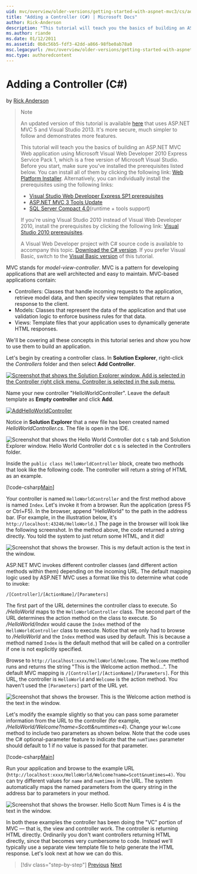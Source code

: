 ```yaml
---
uid: mvc/overview/older-versions/getting-started-with-aspnet-mvc3/cs/adding-a-controller
title: "Adding a Controller (C#) | Microsoft Docs"
author: Rick-Anderson
description: "This tutorial will teach you the basics of building an ASP.NET MVC Web application using Microsoft Visual Web Developer 2010 Express Service Pack 1, which i..."
ms.author: riande
ms.date: 01/12/2011
ms.assetid: 0b8c56b5-fdf3-42dd-a866-98fbe0ab78a0
msc.legacyurl: /mvc/overview/older-versions/getting-started-with-aspnet-mvc3/cs/adding-a-controller
msc.type: authoredcontent
---
```

# Adding a Controller (C#)

by [Rick Anderson](https://twitter.com/RickAndMSFT)

> > [!NOTE]
> > An updated version of this tutorial is available [here](../../../getting-started/introduction/getting-started.md) that uses ASP.NET MVC 5 and Visual Studio 2013. It's more secure, much simpler to follow and demonstrates more features.
> 
> 
> This tutorial will teach you the basics of building an ASP.NET MVC Web application using Microsoft Visual Web Developer 2010 Express Service Pack 1, which is a free version of Microsoft Visual Studio. Before you start, make sure you've installed the prerequisites listed below. You can install all of them by clicking the following link: [Web Platform Installer](https://www.microsoft.com/web/gallery/install.aspx?appid=VWD2010SP1Pack). Alternatively, you can individually install the prerequisites using the following links:
> 
> - [Visual Studio Web Developer Express SP1 prerequisites](https://www.microsoft.com/web/gallery/install.aspx?appid=VWD2010SP1Pack)
> - [ASP.NET MVC 3 Tools Update](https://www.microsoft.com/web/gallery/install.aspx?appsxml=&amp;appid=MVC3)
> - [SQL Server Compact 4.0](https://www.microsoft.com/web/gallery/install.aspx?appid=SQLCE;SQLCEVSTools_4_0)(runtime + tools support)
> 
> If you're using Visual Studio 2010 instead of Visual Web Developer 2010, install the prerequisites by clicking the following link: [Visual Studio 2010 prerequisites](https://www.microsoft.com/web/gallery/install.aspx?appsxml=&amp;appid=VS2010SP1Pack).
> 
> A Visual Web Developer project with C# source code is available to accompany this topic. [Download the C# version](https://code.msdn.microsoft.com/Introduction-to-MVC-3-10d1b098). If you prefer Visual Basic, switch to the [Visual Basic version](../vb/intro-to-aspnet-mvc-3.md) of this tutorial.

MVC stands for *model-view-controller*. MVC is a pattern for developing applications that are well architected and easy to maintain. MVC-based applications contain:

- Controllers: Classes that handle incoming requests to the application, retrieve model data, and then specify view templates that return a response to the client.
- Models: Classes that represent the data of the application and that use validation logic to enforce business rules for that data.
- Views: Template files that your application uses to dynamically generate HTML responses.

We'll be covering all these concepts in this tutorial series and show you how to use them to build an application.

Let's begin by creating a controller class. In **Solution Explorer**, right-click the *Controllers* folder and then select **Add Controller**.

[![Screenshot that shows the Solution Explorer window. Add is selected in the Controller right click menu. Controller is selected in the sub menu.](adding-a-controller/_static/image2.png)](adding-a-controller/_static/image1.png)

Name your new controller "HelloWorldController". Leave the default template as **Empty controller** and click **Add**.

[![AddHelloWorldController](adding-a-controller/_static/image4.png)](adding-a-controller/_static/image3.png)

Notice in **Solution Explorer** that a new file has been created named *HelloWorldController.cs*. The file is open in the IDE.

![Screenshot that shows the Hello World Controller dot c s tab and Solution Explorer window. Hello World Controller dot c s is selected in the Controllers folder.](adding-a-controller/_static/image5.png)

Inside the `public class HelloWorldController` block, create two methods that look like the following code. The controller will return a string of HTML as an example.

[!code-csharp[Main](adding-a-controller/samples/sample1.cs)]

Your controller is named `HelloWorldController` and the first method above is named `Index`. Let's invoke it from a browser. Run the application (press F5 or Ctrl+F5). In the browser, append "HelloWorld" to the path in the address bar. (For example, in the illustration below, it's `http://localhost:43246/HelloWorld.`) The page in the browser will look like the following screenshot. In the method above, the code returned a string directly. You told the system to just return some HTML, and it did!

![Screenshot that shows the browser. This is my default action is the text in the window.](adding-a-controller/_static/image6.png)

ASP.NET MVC invokes different controller classes (and different action methods within them) depending on the incoming URL. The default mapping logic used by ASP.NET MVC uses a format like this to determine what code to invoke:

`/[Controller]/[ActionName]/[Parameters]`

The first part of the URL determines the controller class to execute. So */HelloWorld* maps to the `HelloWorldController` class. The second part of the URL determines the action method on the class to execute. So */HelloWorld/Index* would cause the `Index` method of the `HelloWorldController` class to execute. Notice that we only had to browse to */HelloWorld* and the `Index` method was used by default. This is because a method named `Index` is the default method that will be called on a controller if one is not explicitly specified.

Browse to `http://localhost:xxxx/HelloWorld/Welcome`. The `Welcome` method runs and returns the string "This is the Welcome action method...". The default MVC mapping is `/[Controller]/[ActionName]/[Parameters]`. For this URL, the controller is `HelloWorld` and `Welcome` is the action method. You haven't used the `[Parameters]` part of the URL yet.

![Screenshot that shows the browser. This is the Welcome action method is the text in the window.](adding-a-controller/_static/image7.png)

Let's modify the example slightly so that you can pass some parameter information from the URL to the controller (for example, */HelloWorld/Welcome?name=Scott&amp;numtimes=4*). Change your `Welcome` method to include two parameters as shown below. Note that the code uses the C# optional-parameter feature to indicate that the `numTimes` parameter should default to 1 if no value is passed for that parameter.

[!code-csharp[Main](adding-a-controller/samples/sample2.cs)]

Run your application and browse to the example URL (`http://localhost:xxxx/HelloWorld/Welcome?name=Scott&numtimes=4)`. You can try different values for `name` and `numtimes` in the URL. The system automatically maps the named parameters from the query string in the address bar to parameters in your method.

![Screenshot that shows the browser. Hello Scott Num Times is 4 is the text in the window.](adding-a-controller/_static/image8.png)

In both these examples the controller has been doing the "VC" portion of MVC — that is, the view and controller work. The controller is returning HTML directly. Ordinarily you don't want controllers returning HTML directly, since that becomes very cumbersome to code. Instead we'll typically use a separate view template file to help generate the HTML response. Let's look next at how we can do this.

> [!div class="step-by-step"]
> [Previous](intro-to-aspnet-mvc-3.md)
> [Next](adding-a-view.md)
